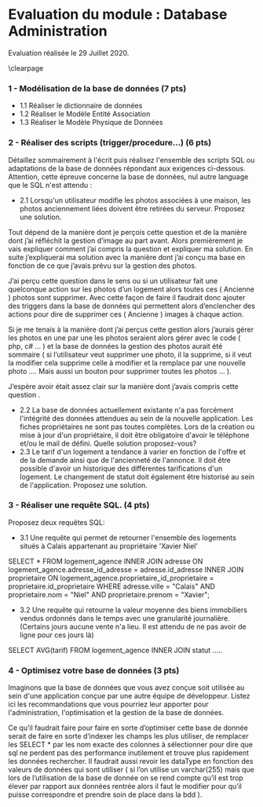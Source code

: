 # Evaluation du module : Database Administration
Evaluation réalisée le 29 Juillet 2020.

\clearpage

### 1 - Modélisation de la base de données (7 pts)

 - 1.1 Réaliser le dictionnaire de données
 - 1.2 Réaliser le Modèle Entité Association
 - 1.3 Réaliser le Modèle Physique de Données

### 2 - Réaliser des scripts (trigger/procedure...) (6 pts)

Détaillez sommairement à l'écrit puis réalisez l'ensemble des scripts SQL ou adaptations de la base de données répondant aux exigences ci-dessous. Attention, cette épreuve concerne la base de données, nul autre language que le SQL n'est attendu : 

 - 2.1 Lorsqu'un utilisateur modifie les photos associées à une maison, les photos anciennement liées doivent être retirées du serveur. Proposez une solution.
 
 
 Tout dépend de la manière dont je perçois cette question et de la manière dont j’ai réfléchit la gestion d’image au part avant. 
Alors premièrement je vais expliquer comment j’ai compris la question et expliquer ma solution. En suite j’expliquerai ma solution avec la manière dont j’ai conçu ma base en fonction de ce que j’avais prévu sur la gestion des photos.

J’ai perçu cette question dans le sens ou si un utilisateur fait une quelconque action sur les photos d’un logement alors toutes ces ( Ancienne ) photos sont supprimer.
Avec cette façon de faire il faudrait donc ajouter des triggers dans la base de données qui permettent alors d’enclencher des actions pour dire de supprimer ces ( Ancienne ) images à chaque action.

Si je me tenais à la manière dont j’ai perçus cette gestion alors j’aurais gérer les photos en une par une les photos seraient alors gérer avec le code ( php, c# … ) et la base de données la gestion des photos aurait été sommaire ( si l’utilisateur veut supprimer une photo, il la supprime, si il veut la modifier cela supprime celle à modifier et la remplace par une nouvelle photo …. Mais aussi un bouton pour supprimer toutes les photos …  ).

J’espère avoir était assez clair sur la manière dont j’avais compris cette question .
 
 
 - 2.2 La base de données actuellement existante n'a pas forcément l'intégrité des données attendues au sein de la nouvelle application. Les fiches propriétaires ne sont pas toutes complètes. Lors de la création ou mise à jour d'un propriétaire, il doit être obligatoire d'avoir le téléphone et/ou le mail de défini. Quelle solution proposez-vous?
 - 2.3 Le tarif d'un logement a tendance à varier en fonction de l'offre et de la demande ainsi que de l'ancienneté de l'annonce. Il doit être possible d'avoir un historique des différentes tarifications d'un logement. Le changement de statut doit également être historisé au sein de l'application. Proposez une solution.

### 3 - Réaliser une requête SQL. (4 pts)

Proposez deux requêtes SQL:

- 3.1 Une requête qui permet de retourner l'ensemble des logements situés à Calais appartenant au propriétaire 'Xavier Niel'

SELECT * FROM logement_agence 
INNER JOIN adresse 
ON logement_agence.adresse_id_adresse = adresse.id_adresse 
INNER JOIN proprietaire 
ON logement_agence.proprietaire_id_proprietaire = proprietaire.id_proprietaire
WHERE adresse.ville = "Calais" AND proprietaire.nom = "Niel" AND proprietaire.prenom = "Xavier"; 


- 3.2 Une requête qui retourne la valeur moyenne des biens immobiliers vendus ordonnés dans le temps avec une granularité journalière. (Certains jours aucune vente n'a lieu. Il est attendu de ne pas avoir de ligne pour ces jours là)

SELECT AVG(tarif) FROM logement_agence INNER JOIN statut .....

### 4 - Optimisez votre base de données (3 pts)

Imaginons que la base de données que vous avez conçue soit utilisée au sein d'une application conçue par une autre équipe de développeur.
Listez ici les recommandations que vous pourriez leur apporter pour l'administration, l'optimisation et la gestion de la base de données.


Ce qu’il faudrait faire pour faire en sorte d’optimiser cette base de donnée serait de faire en sorte d’indexer les champs les plus utiliser, de remplacer les SELECT * par les nom exacte des colonnes à sélectionner pour dire que sql ne perdent pas des performance inutilement et trouve plus rapidement les données rechercher. 
Il faudrait aussi revoir les dataType en fonction des valeurs de données qui sont utiliser ( si l’on utilise un varchar(255) mais que lors de l’utilisation de la base de donnée on se rend compte qu’il est trop élever par rapport aux données rentrée alors il faut le modifier pour qu’il puisse correspondre et prendre soin de place dans la bdd ).



 
